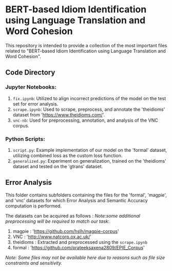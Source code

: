 # BERT-based Idiom Identification using Language Translation and Word Cohesion

This repository is intended to provide a collection of the most important files related to "BERT-based Idiom Identification using Language Translation and Word Cohesion".

## Code Directory

### Jupyter Notebooks:

1. `fix.ipynb`: Utilized to align incorrect predictions of the model on the test set for error analysis.
2. `scrape.ipynb`: Used to scrape, preprocess, and annotate the 'theidioms' dataset from 'https://www.theidioms.com/'.
3. `vnc-nb`: Used for preprocessing, annotation, and analysis of the VNC corpus.

### Python Scripts:

1. `script.py`: Example implementation of our model on the 'formal' dataset, utilizing combined loss as the custom loss function.
2. `generalized.py`: Experiment on generalization, trained on the 'theidioms' dataset and tested on the 'gtrans' dataset.

## Error Analysis

This folder contains subfolders containing the files for the 'formal', 'magpie', and 'vnc' datasets for which Error Analysis and Semantic Accuracy computation is performed.

The datasets can be acquired as follows :
*Note:some additional preprocessing will be required to match our task*:

1. magpie : 'https://github.com/hslh/magpie-corpus'
2. VNC : 'http://www.natcorp.ox.ac.uk/'
3. theidioms : Extracted and preprocessed using the `scrape.ipynb`
4. formal : 'https://github.com/prateeksaxena2809/EPIE_Corpus'

*Note: Some files may not be available here due to reasons such as file size constraints and sensitivity.*


